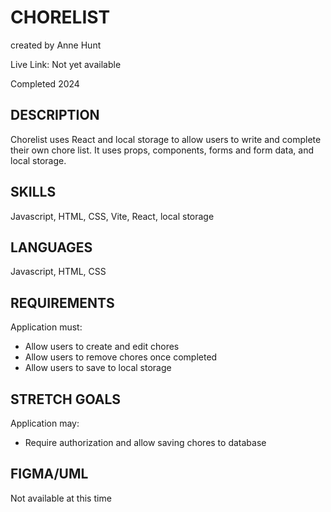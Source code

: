 # CHORELIST

created by Anne Hunt

Live Link: Not yet available

Completed 2024

## DESCRIPTION

Chorelist uses React and local storage to allow users to write and complete their own chore list. It uses props, components, forms and form data, and local storage.

## SKILLS

Javascript, HTML, CSS, Vite, React, local storage

## LANGUAGES

Javascript, HTML, CSS

## REQUIREMENTS

Application must:

- Allow users to create and edit chores
- Allow users to remove chores once completed
- Allow users to save to local storage

## STRETCH GOALS

Application may:

- Require authorization and allow saving chores to database

## FIGMA/UML

Not available at this time